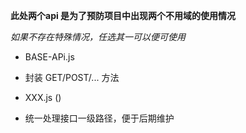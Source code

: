 
**此处两个api 是为了预防项目中出现两个不用域的使用情况**

*如果不存在特殊情况，任选其一可以便可使用*

* BASE-APi.js
* 封装 GET/POST/... 方法

* XXX.js ()
* 统一处理接口一级路径，便于后期维护
